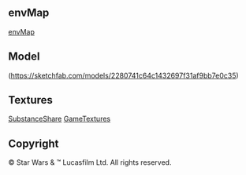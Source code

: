 ## envMap
[envMap](https://www.eso.org/public/images/list/4/?search=360+degree+panorama)

## Model
(https://sketchfab.com/models/2280741c64c1432697f31af9bb7e0c35)

## Textures
[SubstanceShare](https://share.allegorithmic.com/libraries)
[GameTextures](https://beta.gametextures.com/?order=popular)

## Copyright
© Star Wars & ™ Lucasfilm Ltd. All rights reserved.
